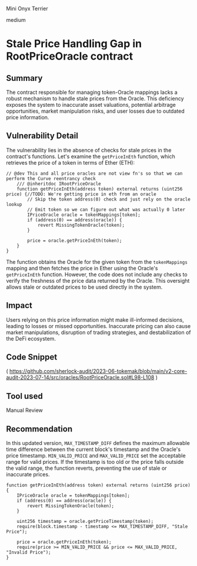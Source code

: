 Mini Onyx Terrier

medium

# Stale Price Handling Gap in RootPriceOracle contract
## Summary
The contract responsible for managing token-Oracle mappings lacks a robust mechanism to handle stale prices from the Oracle. This deficiency exposes the system to inaccurate asset valuations, potential arbitrage opportunities, market manipulation risks, and user losses due to outdated price information.
## Vulnerability Detail
The vulnerability lies in the absence of checks for stale prices in the contract's functions. Let's examine the `getPriceInEth` function, which retrieves the price of a token in terms of Ether (ETH):
```solidity
// @dev This and all price oracles are not view fn's so that we can perform the Curve reentrancy check
    /// @inheritdoc IRootPriceOracle
    function getPriceInEth(address token) external returns (uint256 price) {//TODO: We're getting price in eth from an oracle
        // Skip the token address(0) check and just rely on the oracle lookup
        // Emit token so we can figure out what was actually 0 later
        IPriceOracle oracle = tokenMappings[token];
        if (address(0) == address(oracle)) {
            revert MissingTokenOracle(token);
        }

        price = oracle.getPriceInEth(token);
    }
}
```
The function obtains the Oracle for the given token from the `tokenMappings` mapping and then fetches the price in Ether using the Oracle's `getPriceInEth` function. However, the code does not include any checks to verify the freshness of the price data returned by the Oracle. This oversight allows stale or outdated prices to be used directly in the system.
## Impact
Users relying on this price information might make ill-informed decisions, leading to losses or missed opportunities. Inaccurate pricing can also cause market manipulations, disruption of trading strategies, and destabilization of the DeFi ecosystem.
## Code Snippet
(
https://github.com/sherlock-audit/2023-06-tokemak/blob/main/v2-core-audit-2023-07-14/src/oracles/RootPriceOracle.sol#L98-L108
)
## Tool used

Manual Review

## Recommendation
In this updated version, `MAX_TIMESTAMP_DIFF` defines the maximum allowable time difference between the current block's timestamp and the Oracle's price timestamp. `MIN_VALID_PRICE` and `MAX_VALID_PRICE` set the acceptable range for valid prices. If the timestamp is too old or the price falls outside the valid range, the function reverts, preventing the use of stale or inaccurate prices.
```solidity
function getPriceInEth(address token) external returns (uint256 price) {
    IPriceOracle oracle = tokenMappings[token];
    if (address(0) == address(oracle)) {
        revert MissingTokenOracle(token);
    }

    uint256 timestamp = oracle.getPriceTimestamp(token);
    require(block.timestamp - timestamp <= MAX_TIMESTAMP_DIFF, "Stale Price");

    price = oracle.getPriceInEth(token);
    require(price >= MIN_VALID_PRICE && price <= MAX_VALID_PRICE, "Invalid Price");
}
```